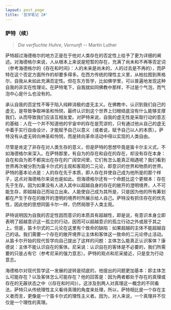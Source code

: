 ```yaml
---
layout: post_page
title: '哲学笔记 2#'
---
```


### 萨特（续）

> _Die verfluchte Huhre, Vernunft_ -- Martin Luther

<!-- break -->

 萨特超过海德格尔的地方正是在于他对人类存在的否定性上给予了更为详细的阐述。对海德格尔来说，人从根本上来说是短暂的存在，充满了尚未和不再等否定词（参考海德格尔的《存在和时间》：人的未来是尚未的，人的过去是不再的），而萨特在这个否定方面所作的却要多得多。在西方传统的理性主义里，从柏拉图到黑格尔，自我从未如此充满否定性。但在东方哲学，比如佛学里，可以普遍地发现这种自我的非实在性理论。在萨特笔下，自我就如同佛教中那样，不过是个气泡，而气泡中心是什么也没有的。

承认自我的否定性不等于陷入纯粹消极的虚无主义。在佛教中，认识到我们自己的虚无，是导致争取神圣和怜悯，最终认识到这个世界上归根结底没有什么能够支撑我们，从而导致我们应该互相友爱。对萨特来说，自我的虚无性是采取行动的意志的基础：人在一个并不知道他的宇宙中的存在是荒谬的，只有通过他从自己的虚无中着手实行自由设计，才能赋予自己以意义（或者说，赋予自己以人的本质）。萨特没有从虚无转向神圣和怜悯，而是转向革命活动中得以实现的人类自由。

尽管是肯定了非存在对人类生存的意义，但是萨特的思想毕竟是笛卡尔主义式，不如海德格尔来深入。在萨特那里，有自为的存在和自在的存在，却没有存在本身：自在和自为若不都突出在存在的广阔空间里，它们有怎么能真正相遇呢？我们看到世界再次被分割为笛卡尔式的主观和客观的二元论，即意识的世界和物质的世界。萨特的基本论点是：人的存在先于本质，即人存在并使自己成为他所是的那个样子，这点对海德格尔来说也是如此。但海德格尔还有一个命题比这个更根本：存在先于生存。因为如果没有人进入其中以超越自身的存在的敞开的澄明境界，人不可能生存，即超越自己而站立出来。人能使自己成为其所是，只是因为他的所有筹划都在产生于存在的敞开的澄明的境界时所展示给人自己。萨特没有抓住存在的优先性，因此他的思想同笛卡尔一样，仍然局限于人类主观。

萨特说明因为自我的否定性因而意识的本质具有超越性，即是说，有意识本身立即表明了超越意识这一孤立的行动，因而可以超越意识的孤立行动之外或居于其之上。但是，笛卡尔式的二元论在这里有个致命的缺陷：如果超越的主体不能超越自己的话。我们需要一个存在的敞开境界让主体和客体这一致命的二元论停止活动。从笛卡尔开始的现代哲学向自己提出了这样的问题：主体怎么能真正认识客体？康德说：主体不能认识自在的客体。尼采说：认识自在的客体是不必要的，我们所需要的只是占有它（参考尼采的强力意志）。萨特的观点和尼采接近，只是变为行动意志。

海德格尔对现代哲学这一发展的逆转是彻底的，他提出的问题更加基本：即主体怎么可能存在？以及客体怎么可能存在？他的回答是：因为两者都处于存在的真理或存在的无蔽状态之中（《存在和时间》）。这涉及到两人对真理这一概念的不同看法，萨特只从传统理性主义看待真理的角度来处理，所以，萨特相比是一个存在主义者而言，更像是一个笛卡尔式的理性主义者。因为，对人来说，一个真理并不仅仅是一个理性的真理。

